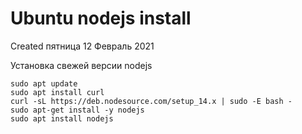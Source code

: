 # Ubuntu nodejs install
Created пятница 12 Февраль 2021

Установка свежей версии nodejs
```
sudo apt update
sudo apt install curl
curl -sL https://deb.nodesource.com/setup_14.x | sudo -E bash -
sudo apt-get install -y nodejs
sudo apt install nodejs
```



